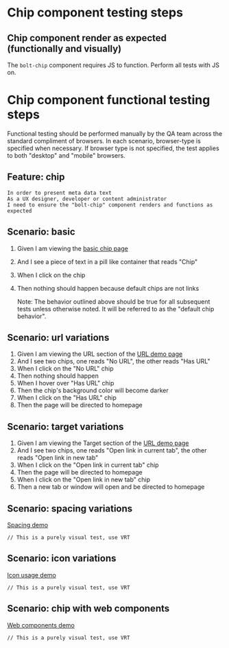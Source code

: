 # Chip component testing steps

## Chip component render as expected (functionally and visually)

The `bolt-chip` component requires JS to function. Perform all tests with JS on.

# Chip component functional testing steps

Functional testing should be performed manually by the QA team across the standard compliment of browsers. In each scenario, browser-type is specified when necessary. If browser type is not specified, the test applies to both "desktop" and "mobile" browsers.

## Feature: chip

    In order to present meta data text
    As a UX designer, developer or content administrator
    I need to ensure the "bolt-chip" component renders and functions as expected

## Scenario: basic

1. Given I am viewing the [basic chip page](https://boltdesignsystem.com/pattern-lab/patterns/40-components-chip-05-chip/40-components-chip-05-chip.html)
2. And I see a piece of text in a pill like container that reads "Chip"
3. When I click on the chip
4. Then nothing should happen because default chips are not links

   Note: The behavior outlined above should be true for all subsequent tests unless otherwise noted. It will be referred to as the "default chip behavior".

## Scenario: url variations

1. Given I am viewing the URL section of the [URL demo page](https://boltdesignsystem.com/pattern-lab/patterns/40-components-chip-10-chip-url-variations/40-components-chip-10-chip-url-variations.html)
2. And I see two chips, one reads "No URL", the other reads "Has URL"
3. When I click on the "No URL" chip
4. Then nothing should happen
5. When I hover over "Has URL" chip
6. Then the chip's background color will become darker
7. When I click on the "Has URL" chip
8. Then the page will be directed to homepage

## Scenario: target variations

1. Given I am viewing the Target section of the [URL demo page](https://boltdesignsystem.com/pattern-lab/patterns/40-components-chip-10-chip-url-variations/40-components-chip-10-chip-url-variations.html)
2. And I see two chips, one reads "Open link in current tab", the other reads "Open link in new tab"
3. When I click on the "Open link in current tab" chip
4. Then the page will be directed to homepage
7. When I click on the "Open link in new tab" chip
8. Then a new tab or window will open and be directed to homepage

## Scenario: spacing variations

[Spacing demo](https://boltdesignsystem.com/pattern-lab/patterns/40-components-chip-15-chip-spacing-variations/40-components-chip-15-chip-spacing-variations.html)

`// This is a purely visual test, use VRT`

## Scenario: icon variations

[Icon usage demo](https://boltdesignsystem.com/pattern-lab/patterns/40-components-chip-20-chip-icon-variations/40-components-chip-20-chip-icon-variations.html)

`// This is a purely visual test, use VRT`

## Scenario: chip with web components

[Web components demo](https://boltdesignsystem.com/pattern-lab/patterns/40-components-chip-999-chip-with-web-component/40-components-chip-999-chip-with-web-component.html)

`// This is a purely visual test, use VRT`
